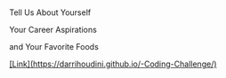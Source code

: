 <!DOCTYPE html>
<html lang="en">
<head>
    <meta charset="UTF-8">
    <meta name="viewport" content="width=device-width, initial-scale=1.0">
    <title>About Me</title>
    <!-- What about the CSS? -->
</head>
<body>
    <!-- Set a page heading -->
    <h1></h1>
    <!-- Replace the InnerHTML text below with what is being asked for -->
    <p>Tell Us About Yourself</p>
    <p>Your Career Aspirations</p>
    <p>and Your Favorite Foods</p>
    <!-- Correct the link to the Homepage and Customize the Link Text -->
    <a href="">[Link](https://darrihoudini.github.io/-Coding-Challenge/)</a>
</body>
</html>
